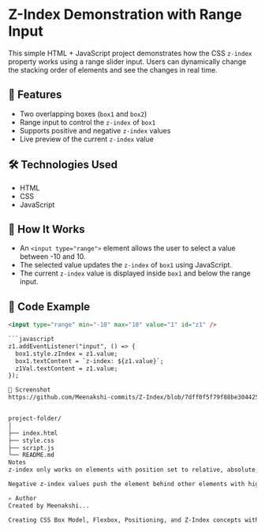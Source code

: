 # Z-Index Demonstration with Range Input

This simple HTML + JavaScript project demonstrates how the CSS `z-index` property works using a range slider input. Users can dynamically change the stacking order of elements and see the changes in real time.

## 🚀 Features

- Two overlapping boxes (`box1` and `box2`)
- Range input to control the `z-index` of `box1`
- Supports positive and negative `z-index` values
- Live preview of the current `z-index` value

## 🛠️ Technologies Used

- HTML
- CSS
- JavaScript

## 🔧 How It Works

- An `<input type="range">` element allows the user to select a value between -10 and 10.
- The selected value updates the `z-index` of `box1` using JavaScript.
- The current `z-index` value is displayed inside `box1` and below the range input.

## 🧾 Code Example

```html
<input type="range" min="-10" max="10" value="1" id="z1" />

```javascript
z1.addEventListener("input", () => {
  box1.style.zIndex = z1.value;
  box1.textContent = `z-index: ${z1.value}`;
  z1Val.textContent = z1.value;
});

📸 Screenshot
https://github.com/Meenakshi-commits/Z-Index/blob/7dff0f5f79f88be30442572721c57eb0d7c9f5f6/Screenshot%202025-08-07%20125430.png


project-folder/
│
├── index.html
├── style.css
├── script.js
└── README.md
Notes
z-index only works on elements with position set to relative, absolute, fixed, or sticky.

Negative z-index values push the element behind other elements with higher stacking context.

✍️ Author
Created by Meenakshi...

Creating CSS Box Model, Flexbox, Positioning, and Z-Index concepts with hands-on projects.
